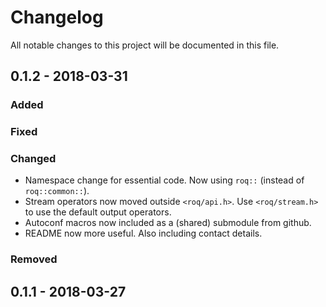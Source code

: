 # Changelog
All notable changes to this project will be documented in this file.

## 0.1.2 - 2018-03-31
### Added
### Fixed
### Changed
* Namespace change for essential code. Now using `roq::` (instead of `roq::common::`).
* Stream operators now moved outside `<roq/api.h>`. Use `<roq/stream.h>` to use the default output operators.
* Autoconf macros now included as a (shared) submodule from github.
* README now more useful. Also including contact details.
### Removed

## 0.1.1 - 2018-03-27
